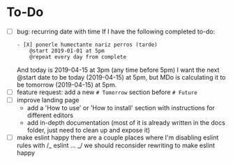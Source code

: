 # To-Do

- [ ] bug: recurring date with time
      If I have the following completed to-do:
  ```
  - [X] ponerle humectante nariz perros (tarde)
      @start 2019-01-01 at 5pm
      @repeat every day from complete
  ```
  And today is 2019-04-15 at 3pm (any time before 5pm)
  I want the next @start date to be today (2019-04-15) at 5pm, but MDo is
  calculating it to be tomorrow (2019-04-15) at 5pm.
- [ ] feature request: add a new `# Tomorrow` section before `# Future`
- [ ] improve landing page
  - add a 'How to use' or 'How to install' section with instructions for different editors
  - add in-depth documentation (most of it is already written in the docs folder, just need to clean up and expose it)
- [ ] make eslint happy
      there are a couple places where I'm disabling eslint rules with /_ eslint ... _/
      we should reconsider rewriting to make eslint happy
